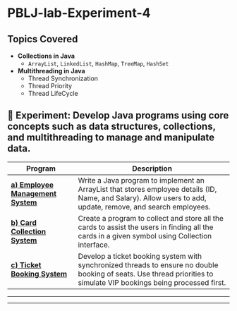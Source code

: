 # PBLJ-lab-Experiment-4

## Topics Covered
- **Collections in Java**
  - `ArrayList`, `LinkedList`, `HashMap`, `TreeMap`, `HashSet`
- **Multithreading in Java**
  - Thread Synchronization
  - Thread Priority
  - Thread LifeCycle
    

## 📌 Experiment: Develop Java programs using core concepts such as data structures, collections, and multithreading to manage and manipulate data.

| Program | Description                                 |
|---------|---------------------------------------------|
| **[a) Employee Management System](main/Exp4.1.java)** | Write a Java program to implement an ArrayList that stores employee details (ID, Name, and Salary). Allow users to add, update, remove, and search employees. |
| **[b) Card Collection System](src/Experiment2_1/CardCollection.java)** | Create a program to collect and store all the cards to assist the users in finding all the cards in a given symbol using Collection interface. |
| **[c) Ticket Booking System](src/Experiment2_1/TicketBooking.java)** | Develop a ticket booking system with synchronized threads to ensure no double booking of seats. Use thread priorities to simulate VIP bookings being processed first. |

---



---
